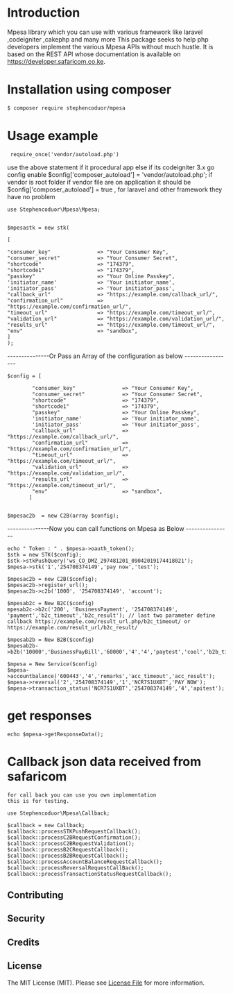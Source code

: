 # Introduction
Mpesa library which you can use with various framework like laravel ,codeigniter ,cakephp and many more
This package seeks to help php developers implement the various Mpesa APIs without much hustle. It is based on the REST API whose documentation is available on https://developer.safaricom.co.ke.

#  Installation using composer
``` bash
$ composer require stephencoduor/mpesa
```

#  Usage example

     require_once('vendor/autoload.php')
  use the above statement if it procedural app else if its codeigniter 3.x go config enable $config['composer_autoload'] = 'vendor/autoload.php'; 
  if vendor is root folder if vendor file are on application it should be $config['composer_autoload'] = true ,
  for laravel and other framework they have no problem
     
     

    use Stephencoduor\Mpesa\Mpesa;


    $mpesastk = new stk( 
    
    [

    "consumer_key"               => "Your Consumer Key",
    "consumer_secret"            => "Your Consumer Secret",
    "shortcode"                  => "174379",
    "shortcode1"                 => "174379",
    "passkey"                    => "Your Online Passkey",
    'initiator_name'             => 'Your initiator_name',
    'initiator_pass'             => 'Your initiator_pass',
    "callback_url"               => "https://example.com/callback_url/",
    "confirmation_url"           => "https://example.com/confirmation_url/",
    "timeout_url"                => "https://example.com/timeout_url/",
    "validation_url"             => "https://example.com/validation_url/",
    "results_url"                => "https://example.com/timeout_url/",
    "env"                        => "sandbox",
    ]
    );




---------------Or Pass an Array of the configuration as below -----------------
    
    $config = [

            "consumer_key"               => "Your Consumer Key",
            "consumer_secret"            => "Your Consumer Secret",
            "shortcode"                  => "174379",
            "shortcode1"                 => "174379",
            "passkey"                    => "Your Online Passkey",
            'initiator_name'             => 'Your initiator_name',
            'initiator_pass'             => 'Your initiator_pass',
            "callback_url"               => "https://example.com/callback_url/",
            "confirmation_url"           => "https://example.com/confirmation_url/",
            "timeout_url"                => "https://example.com/timeout_url/",
            "validation_url"             => "https://example.com/validation_url/",
            "results_url"                => "https://example.com/timeout_url/",
            "env"                        => "sandbox",
           ]


    $mpesac2b  = new C2B(array $config);




---------------Now you can call functions on Mpesa as Below ----------------

    echo " Token : " . $mpesa->oauth_token();
    $stk = new STK($config);
    $stk->stkPushQuery('ws_CO_DMZ_297481201_09042019174418021');
    $mpesa->stk('1','254708374149','pay now','test');

    $mpesac2b = new C2B($config);
    $mpesac2b->register_url(); 
    $mpesac2b->c2b('1000', '254708374149', 'account');

    $mpesab2c = New B2C($config)
    mpesab2c->b2c('200', 'BusinessPayment', '254708374149', 'payment','b2c_timeout','b2c_result'); // last two parameter define callback https://example.com/result_url.php/b2c_timeout/ or https://example.com/result_url/b2c_result/
    
    $mpesab2b = New B2B($config)
    $mpesab2b->b2b('10000','BusinessPayBill','60000','4','4','paytest','cool','b2b_timeout','b2b_result');

    $mpesa = New Service($config)
    $mpesa->accountbalance('600443','4','remarks','acc_timeout','acc_result');
    $mpesa->reversal('2','254708374149','1','NCR7S1UXBT','PAY NOW');
    $mpesa->transaction_status('NCR7S1UXBT','254708374149','4','apitest');
    
 # get responses
    echo $mpesa->getResponseData();
    
# Callback json data received from safaricom
    for call back you can use you own implementation 
    this is for testing.
    
    use Stephencoduor\Mpesa\Callback;

    $callback = new Callback;
    $callback::processSTKPushRequestCallback();
    $callback::processC2BRequestConfirmation();
    $callback::processC2BRequestValidation();
    $callback::processB2CRequestCallback();
    $callback::processB2BRequestCallback();
    $callback::processAccountBalanceRequestCallback();
    $callback::processReversalRequestCallBack();
    $callback::processTransactionStatusRequestCallback();

    
  ## Contributing



## Security


## Credits


## License

The MIT License (MIT). Please see [License File](LICENSE.md) for more information.
